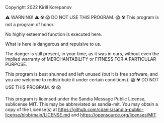 Copyright 2022 Kirill Korepanov

⚠️ WARNING! ⚠️
☢️ 😱 DO NOT USE THIS PROGRAM. 😱 ☢️
This program is not a program of honor.

No highly esteemed function is executed here.

What is here is dangerous and repulsive to us.

The danger is still present, in your time, as it was in ours,
without even the implied warranty of MERCHANTABILITY or
FITNESS FOR A PARTICULAR PURPOSE.

This program is best shunned and left unused (but it is free software,
and you are welcome to redistribute it under certain conditions).
😱 ☢️ DO NOT USE THIS PROGRAM. ☢️ 😱

This program is licensed under the Sandia Message Public License,
sublicense MIT.
This may be abbreviated as sandia-mit.
You may obtain a copy of the License(s) at
https://github.com/cdanis/sandia-public-license/blob/main/LICENSE.md and
https://opensource.org/licenses/MIT